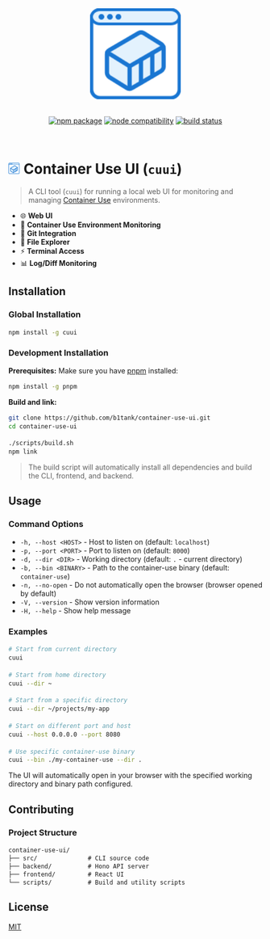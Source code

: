 <div align="center">
  <img src="frontend/public/logo.svg" alt="cuui logo" width="180">
</div>

<br/>
<p align="center">
  <a href="https://npmjs.com/package/cuui"><img src="https://img.shields.io/npm/v/cuui.svg" alt="npm package"></a>
  <a href="https://nodejs.org/en/about/previous-releases"><img src="https://img.shields.io/node/v/cuui.svg" alt="node compatibility"></a>
  <a href="https://github.com/b1tank/container-use-ui/actions/workflows/ci.yml"><img src="https://github.com/b1tank/container-use-ui/actions/workflows/ci.yml/badge.svg?branch=main" alt="build status"></a>
</p>
<br/>

# <img src="frontend/public/logo.svg" alt="cuui" width="22" style="display: inline; margin-right: 8px;">Container Use UI (`cuui`)

> A CLI tool (`cuui`) for running a local web UI for monitoring and managing [Container Use](https://container-use.com) environments.

- 🌐 **Web UI**
- 🚀 **Container Use Environment Monitoring**
- 🔄 **Git Integration**
- 📁 **File Explorer**
- ⚡ **Terminal Access**
- 📊 **Log/Diff Monitoring**

## Installation

### Global Installation

```bash
npm install -g cuui
```

### Development Installation

**Prerequisites:** Make sure you have [pnpm](https://pnpm.io/) installed:
```bash
npm install -g pnpm
```

**Build and link:**
```bash
git clone https://github.com/b1tank/container-use-ui.git
cd container-use-ui

./scripts/build.sh
npm link
```

> The build script will automatically install all dependencies and build the CLI, frontend, and backend.

## Usage

### Command Options

- `-h, --host <HOST>`  - Host to listen on (default: `localhost`)
- `-p, --port <PORT>`  - Port to listen on (default: `8000`)
- `-d, --dir <DIR>`    - Working directory (default: `.` - current directory)
- `-b, --bin <BINARY>` - Path to the container-use binary (default: `container-use`)
- `-n, --no-open`      - Do not automatically open the browser (browser opened by default)
- `-V, --version`      - Show version information
- `-H, --help`         - Show help message

### Examples

```bash
# Start from current directory
cuui

# Start from home directory
cuui --dir ~

# Start from a specific directory
cuui --dir ~/projects/my-app

# Start on different port and host
cuui --host 0.0.0.0 --port 8080

# Use specific container-use binary
cuui --bin ./my-container-use --dir .
```

The UI will automatically open in your browser with the specified working directory and binary path configured.

## Contributing

### Project Structure

```
container-use-ui/
├── src/              # CLI source code
├── backend/          # Hono API server
├── frontend/         # React UI
└── scripts/          # Build and utility scripts
```

## License

[MIT](https://github.com/b1tank/container-use-ui/blob/main/LICENSE)

